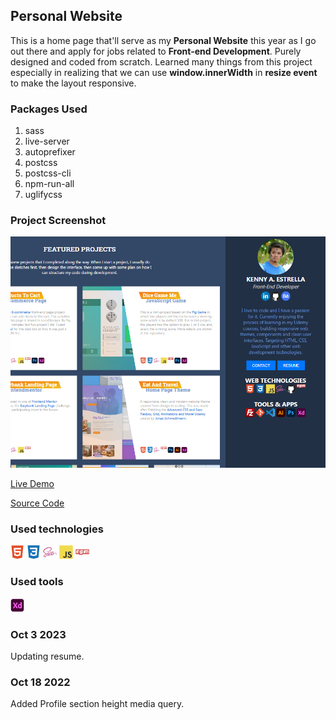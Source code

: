 ## Personal Website

This is a home page that'll serve as my **Personal Website** this year as I go out there and apply for jobs related to **Front-end Development**. Purely designed and coded from scratch. Learned many things from this project especially in realizing that we can use **window.innerWidth** in **resize event** to make the layout responsive.

### Packages Used

1. sass
2. live-server
3. autoprefixer
4. postcss
5. postcss-cli
6. npm-run-all
7. uglifycss

### Project Screenshot

![project-preview](project-preview.jpg)

[Live Demo](https://kennyestrellaworks-personal-website.netlify.app/)

[Source Code](https://kennyestrellaworks-personal-website.netlify.app/)

### Used technologies

<img width="22px" src="html5-plain.svg"> <img width="22px" src="css3-plain.svg"> <img width="22px" src="sass-original.svg"> <img width="22px" src="javascript-original.svg"> <img width="22px" src="npm-original-wordmark.svg">

### Used tools

<img width="22px" src="xd-plain.svg">

### Oct 3 2023

Updating resume.

### Oct 18 2022

Added Profile section height media query.
